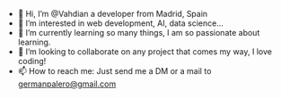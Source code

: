 - 👋 Hi, I’m @Vahdian a developer from Madrid, Spain 
- 👀 I’m interested in web development, AI, data science... 
- 🌱 I’m currently learning so many things, I am so passionate about learning.
- 💞️ I’m looking to collaborate on any project that comes my way, I love coding!
- 📫 How to reach me: Just send me a DM or a mail to germanpalero@gmail.com

<!---
Vahdian/Vahdian is a ✨ special ✨ repository because its `README.md` (this file) appears on your GitHub profile.
You can click the Preview link to take a look at your changes.
--->
